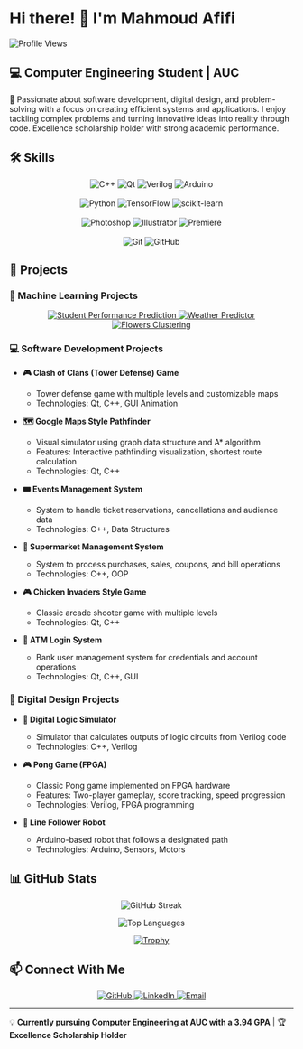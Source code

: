 # Hi there! 👋 I'm Mahmoud Afifi
![Profile Views](https://komarev.com/ghpvc/?username=mahmoudhossamws&color=blue)
## 💻 Computer Engineering Student | AUC
🎯 Passionate about software development, digital design, and problem-solving with a focus on creating efficient systems and applications. I enjoy tackling complex problems and turning innovative ideas into reality through code. Excellence scholarship holder with strong academic performance.

## 🛠️ Skills
<!-- C++, Qt, Verilog -->
<div align="center">
 <img src="https://img.shields.io/badge/-C%2B%2B-00599C?logo=C%2B%2B&logoColor=white&style=flat" alt="C++">
 <img src="https://img.shields.io/badge/Qt-%2341CD52?logo=Qt&logoColor=white" alt="Qt">
 <img src="https://img.shields.io/badge/Verilog-%23F05032?logo=Xilinx&logoColor=white" alt="Verilog">
 <img src="https://img.shields.io/badge/Arduino-%2300979D?logo=Arduino&logoColor=white" alt="Arduino">
</div>
<br />

<!-- Python, ML Tools -->
<div align="center">
  <img src="https://img.shields.io/badge/-Python-3776AB?logo=Python&logoColor=white&style=flat" alt="Python">
  <img src="https://img.shields.io/badge/TensorFlow-%23FF6F00?logo=TensorFlow&logoColor=white" alt="TensorFlow">
  <img src="https://img.shields.io/badge/scikit--learn-%23F7931E?logo=scikit-learn&logoColor=white" alt="scikit-learn">
</div>
<br />

<!-- Design Tools -->
<div align="center">
  <img src="https://img.shields.io/badge/Photoshop-%2331A8FF?logo=AdobePhotoshop&logoColor=white" alt="Photoshop">
  <img src="https://img.shields.io/badge/Illustrator-%23FF9A00?logo=AdobeIllustrator&logoColor=white" alt="Illustrator">
  <img src="https://img.shields.io/badge/Premiere-%239999FF?logo=AdobePremierePro&logoColor=white" alt="Premiere">
</div>
<br />

<!-- Dev Tools -->
<div align="center">
  <img src="https://img.shields.io/badge/Git-%23F05032?logo=Git&logoColor=white" alt="Git">
  <img src="https://img.shields.io/badge/GitHub-%23181717?logo=GitHub&logoColor=white" alt="GitHub">
</div>

## 🚀 Projects

### 🔬 Machine Learning Projects
<div align="center">
  <a href="https://github.com/mahmoudhossamws/Student-Performance-Prediction-linear-regression-model">
    <img src="https://img.shields.io/badge/📊_Student_Performance_Prediction-Linear_Regression-blue?style=for-the-badge" alt="Student Performance Prediction">
  </a>
  
  <a href="https://github.com/mahmoudhossamws/Weather-Predictor-Hidden-Markov-Model">
    <img src="https://img.shields.io/badge/🌦️_Weather_Predictor-Hidden_Markov_Model-yellow?style=for-the-badge" alt="Weather Predictor">
  </a>
  
  <a href="https://github.com/mahmoudhossamws/Flowers-clustering-K-means-clustering-model">
    <img src="https://img.shields.io/badge/🌸_Flowers_Clustering-K--Means-green?style=for-the-badge" alt="Flowers Clustering">
  </a>
</div>

### 💻 Software Development Projects
- **🎮 Clash of Clans (Tower Defense) Game**
  - Tower defense game with multiple levels and customizable maps
  - Technologies: Qt, C++, GUI Animation
  
- **🗺️ Google Maps Style Pathfinder**
  - Visual simulator using graph data structure and A* algorithm
  - Features: Interactive pathfinding visualization, shortest route calculation
  - Technologies: Qt, C++

- **🎟️ Events Management System**
  - System to handle ticket reservations, cancellations and audience data
  - Technologies: C++, Data Structures

- **🛒 Supermarket Management System**
  - System to process purchases, sales, coupons, and bill operations
  - Technologies: C++, OOP

- **🎮 Chicken Invaders Style Game**
  - Classic arcade shooter game with multiple levels
  - Technologies: Qt, C++

- **🏧 ATM Login System**
  - Bank user management system for credentials and account operations
  - Technologies: Qt, C++, GUI

### 🔧 Digital Design Projects
- **🧩 Digital Logic Simulator**
  - Simulator that calculates outputs of logic circuits from Verilog code
  - Technologies: C++, Verilog

- **🎮 Pong Game (FPGA)**
  - Classic Pong game implemented on FPGA hardware
  - Features: Two-player gameplay, score tracking, speed progression
  - Technologies: Verilog, FPGA programming

- **🤖 Line Follower Robot**
  - Arduino-based robot that follows a designated path
  - Technologies: Arduino, Sensors, Motors

## 📊 GitHub Stats
<p align="center">
  <img src="https://github-readme-streak-stats.herokuapp.com/?user=mahmoudhossamws&theme=dark" alt="GitHub Streak">
</p>
<p align="center">
  <img src="https://github-readme-stats.vercel.app/api/top-langs/?username=mahmoudhossamws&layout=compact&theme=dark" alt="Top Languages">
</p>
<p align="center">
  <a href="https://github.com/ryo-ma/github-profile-trophy">
    <img src="https://github-profile-trophy.vercel.app/?username=mahmoudhossamws&theme=onedark&row=1" alt="Trophy">
  </a>
</p>

## 📫 Connect With Me
<div align="center">
  <a href="https://github.com/mahmoudhossamws">
    <img src="https://img.shields.io/badge/GitHub-100000?style=for-the-badge&logo=github&logoColor=white" alt="GitHub">
  </a>
  <a href="https://www.linkedin.com/in/mahmoud-hossam-abdel-ghaffar-34459b306">
    <img src="https://img.shields.io/badge/LinkedIn-0077B5?style=for-the-badge&logo=linkedin&logoColor=white" alt="LinkedIn">
  </a>
  <a href="mailto:mahmoudhossam@aucegypt.edu">
    <img src="https://img.shields.io/badge/Email-D14836?style=for-the-badge&logo=gmail&logoColor=white" alt="Email">
  </a>
</div>

---
💡 **Currently pursuing Computer Engineering at AUC with a 3.94 GPA** | 🏆 **Excellence Scholarship Holder**
